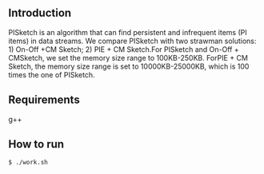## Introduction
PISketch is an algorithm that can find persistent and infrequent items (PI items) in data streams.
We compare PISketch with two strawman solutions: 1) On-Off +CM Sketch; 2) PIE + CM Sketch.For PISketch and On-Off + CMSketch, we set the memory size range to 100KB-250KB. ForPIE + CM Sketch, the memory size range is set to 10000KB-25000KB, which is 100 times the one of PISketch. 
## Requirements
g++
## How to run
``` bash
$ ./work.sh
```

